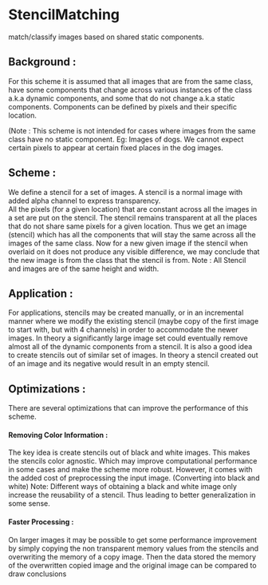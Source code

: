 # StencilMatching
match/classify images based on shared static components. 

## Background :
For this scheme it is assumed that all images that are from the same class, have some components that change across various instances of the class a.k.a dynamic components, and some that do not change a.k.a static components. 
Components can be defined by pixels and their specific location. 

(Note : This scheme is not intended for cases where images from the same class have no static component.
Eg: Images of dogs. We cannot expect certain pixels to appear at certain fixed places in the dog images.


## Scheme :
We define a stencil for a set of images. A stencil is a normal image with added alpha channel to express transparency.  
All the pixels (for a given location) that are constant across all the images in a set are put on the stencil. The stencil remains transparent at all the places that do not share same pixels for a given location. 
Thus we get an image (stencil) which has all the components that will stay the same across all the images of the same class.
Now for a new given image if the stencil when overlaid  on it does not produce any visible difference, we may conclude that the new image is from the class that the stencil is from. 
Note : All Stencil and images are of the same height and width.

## Application :
For applications, stencils may be created manually, or in an incremental manner where we modify the existing stencil (maybe copy of the first image to start with, but with 4 channels) in order to accommodate the newer images.
In theory a significantly large image set could eventually remove almost all of the dynamic components from a stencil.
It is also a good idea to create stencils out of similar set of images. In theory a stencil created out of an image and its negative would result in an empty stencil. 

## Optimizations : 
There are several optimizations that can improve the performance of this scheme.
#### Removing Color Information :
The key idea is create stencils out of black and white images. This makes the stencils color agnostic. Which may improve computational performance in some cases and make the scheme more robust. However, it comes with the added cost of preprocessing the input image. (Converting into black and white)
Note: Different ways of obtaining a black and white image only increase the reusability of a stencil. Thus leading to better generalization in some sense.
#### Faster Processing : 
On larger images it may be possible to get some performance improvement by simply copying the non transparent memory values from the stencils and overwriting the memory of a copy image. Then the data stored the memory of the overwritten copied image and the  original image can be compared to draw conclusions

